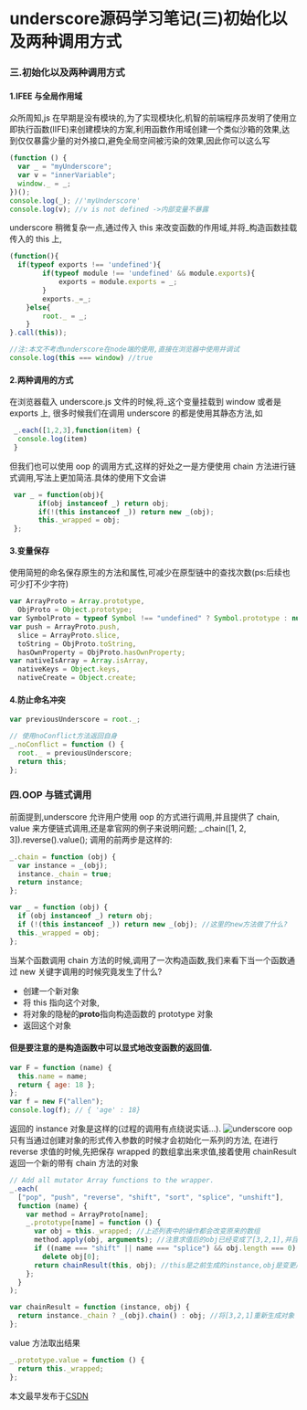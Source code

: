 # underscore源码学习笔记(三)初始化以及两种调用方式

### 三.初始化以及两种调用方式

#### 1.IFEE 与全局作用域

众所周知,js 在早期是没有模块的,为了实现模块化,机智的前端程序员发明了使用立即执行函数(IIFE)来创建模块的方案,利用函数作用域创建一个类似沙箱的效果,达到仅仅暴露少量的对外接口,避免全局空间被污染的效果,因此你可以这么写

```js
(function () {
  var _ = "myUnderscore";
  var v = "innerVariable";
  window._ = _;
})();
console.log(_); //'myUnderscore'
console.log(v); //v is not defined ->内部变量不暴露
```

underscore 稍微复杂一点,通过传入 this 来改变函数的作用域,并将\_构造函数挂载传入的 this 上,

```js
(function(){
  if(typeof exports !== 'undefined'){
        if(typeof module !== 'undefined' && module.exports){
            exports = module.exports = _;
        }
        exports._=_;
    }else{
        root._ = _;
    }
}.call(this));

//注:本文不考虑underscore在node端的使用,直接在浏览器中使用并调试
console.log(this === window) //true
```

#### 2.两种调用的方式

在浏览器载入 underscore.js 文件的时候,将\_这个变量挂载到 window 或者是 exports 上, 很多时候我们在调用 underscore 的都是使用其静态方法,如

```js
 _.each([1,2,3],function(item) {
  console.log(item)
 }
```

但我们也可以使用 oop 的调用方式,这样的好处之一是方便使用 chain 方法进行链式调用,写法上更加简洁.具体的使用下文会讲

```js
 var _ = function(obj){
       if(obj instanceof _) return obj;
       if(!(this instanceof _)) return new _(obj);
       this._wrapped = obj;
 };
```

#### 3.变量保存

使用简短的命名保存原生的方法和属性,可减少在原型链中的查找次数(ps:后续也可少打不少字符)

```js
var ArrayProto = Array.prototype,
  ObjProto = Object.prototype;
var SymbolProto = typeof Symbol !== "undefined" ? Symbol.prototype : null;
var push = ArrayProto.push,
  slice = ArrayProto.slice,
  toString = ObjProto.toString,
  hasOwnProperty = ObjProto.hasOwnProperty;
var nativeIsArray = Array.isArray,
  nativeKeys = Object.keys,
  nativeCreate = Object.create;
```

#### 4.防止命名冲突

```js
var previousUnderscore = root._;

// 使用noConflict方法返回自身
_.noConflict = function () {
  root._ = previousUnderscore;
  return this;
};
```

### 四.OOP 与链式调用

前面提到,underscore 允许用户使用 oop 的方式进行调用,并且提供了 chain, value 来方便链式调用,还是拿官网的例子来说明问题;
\_.chain([1, 2, 3]).reverse().value();
调用的前两步是这样的:

```js
_.chain = function (obj) {
  var instance = _(obj);
  instance._chain = true;
  return instance;
};

var _ = function (obj) {
  if (obj instanceof _) return obj;
  if (!(this instanceof _)) return new _(obj); //这里的new方法做了什么?
  this._wrapped = obj;
};
```

当某个函数调用 chain 方法的时候,调用了一次构造函数,我们来看下当一个函数通过 new 关键字调用的时候究竟发生了什么?

- 创建一个新对象
- 将 this 指向这个对象,
- 将对象的隐秘的**proto**指向构造函数的 prototype 对象
- 返回这个对象

#### 但是要注意的是构造函数中可以显式地改变函数的返回值.

```js
var F = function (name) {
  this.name = name;
  return { age: 18 };
};
var f = new F("allen");
console.log(f); // { 'age' : 18}
```

返回的 instance 对象是这样的(过程的调用有点绕说实话...).
![underscore oop](https://img-blog.csdnimg.cn/20181203235045122.png?x-oss-process=image/watermark,type_ZmFuZ3poZW5naGVpdGk,shadow_10,text_aHR0cHM6Ly9ibG9nLmNzZG4ubmV0L3podWFueWVtYW5vbmc=,size_16,color_FFFFFF,t_70)
只有当通过创建对象的形式传入参数的时候才会初始化一系列的方法, 在进行 reverse 求值的时候,先把保存 wrapped 的数组拿出来求值,接着使用 chainResult 返回一个新的带有 chain 方法的对象

```js
// Add all mutator Array functions to the wrapper.
_.each(
  ["pop", "push", "reverse", "shift", "sort", "splice", "unshift"],
  function (name) {
    var method = ArrayProto[name];
    _.prototype[name] = function () {
      var obj = this._wrapped; //上述列表中的操作都会改变原来的数组
      method.apply(obj, arguments); //注意求值后的obj已经变成了[3,2,1],并且是个普通的数组
      if ((name === "shift" || name === "splice") && obj.length === 0)
        delete obj[0];
      return chainResult(this, obj); //this是之前生成的instance,obj是变更后的数组
    };
  }
);

var chainResult = function (instance, obj) {
  return instance._chain ? _(obj).chain() : obj; //将[3,2,1]重新生成对象
};
```

value 方法取出结果

```js
_.prototype.value = function () {
  return this._wrapped;
};
```

本文最早发布于[CSDN](https://blog.csdn.net/zhuanyemanong/article/details/84788734)
